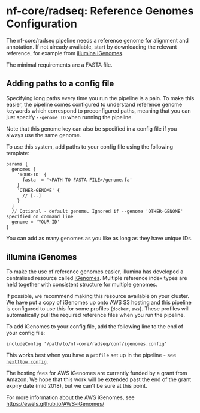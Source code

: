 # nf-core/radseq: Reference Genomes Configuration

The nf-core/radseq pipeline needs a reference genome for alignment and annotation. If not already available, start by downloading the relevant reference, for example from [illumina iGenomes](https://support.illumina.com/sequencing/sequencing_software/igenome.html).

The minimal requirements are a FASTA file.

## Adding paths to a config file
Specifying long paths every time you run the pipeline is a pain. To make this easier, the pipeline comes configured to understand reference genome keywords which correspond to preconfigured paths, meaning that you can just specify `--genome ID` when running the pipeline. 

Note that this genome key can also be specified in a config file if you always use the same genome.

To use this system, add paths to your config file using the following template:

```nextflow
params {
  genomes {
    'YOUR-ID' {
      fasta  = '<PATH TO FASTA FILE>/genome.fa'
    }
    'OTHER-GENOME' {
      // [..]
    }
  }
  // Optional - default genome. Ignored if --genome 'OTHER-GENOME' specified on command line
  genome = 'YOUR-ID'
}
```

You can add as many genomes as you like as long as they have unique IDs.

## illumina iGenomes
To make the use of reference genomes easier, illumina has developed a centralised resource called [iGenomes](https://support.illumina.com/sequencing/sequencing_software/igenome.html). Multiple reference index types are held together with consistent structure for multiple genomes.

If possible, we recommend making this resource available on your cluster. We have put a copy of iGenomes up onto AWS S3 hosting and this pipeline is configured to use this for some profiles (`docker`, `aws`). These profiles will automatically pull the required reference files when you run the pipeline.

To add iGenomes to your config file, add the following line to the end of your config file:

```nextflow
includeConfig '/path/to/nf-core/radseq/conf/igenomes.config'
```

This works best when you have a `profile` set up in the pipeline - see [`nextflow.config`](../../nextflow.config).

The hosting fees for AWS iGenomes are currently funded by a grant from Amazon. We hope that this work will be extended past the end of the grant expiry date (mid 2018), but we can't be sure at this point.

For more information about the AWS iGenomes, see https://ewels.github.io/AWS-iGenomes/
